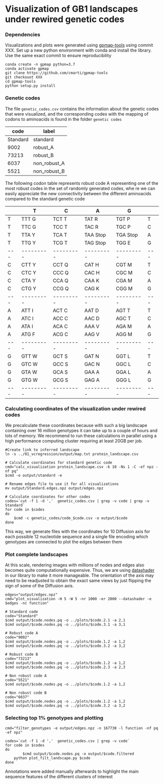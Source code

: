 # Visualization of GB1 landscapes under rewired genetic codes

### Dependencies

Visualizations and plots were generated using [gpmap-tools](https://gpmap-tools.readthedocs.io) using commit XXX.
Set up a new python environment with conda and install the library. Use the same exact commit to ensure reproducibility

```
conda create -n gpmap python=3.7
conda activate gpmap
git clone https://github.com/cmarti/gpmap-tools
git checkouot XXX
cd gpmap-tools
python setup.py install
```

### Genetic codes

The file `genetic_codes.csv` contains the information about the genetic codes that were visualized, and the corresponding codes with the
 mapping of codons to aminoacids is found in the folder `genetic codes`

| code     | label        |
|----------|--------------|
| Standard | standard     |
| 9002     | robust_A     |
| 73213    | robust_B     |
| 6037     | non_robust_A |
| 5521     | non_robust_B |

The following codon table represents robust code A representing one of the most robust codes in the set of randomly generated codes, whe
re we can easily appreciate the new connectivity between the different aminoacids compared to the standard genetic code

|   |  T      |  C      |  A      |  G      |   |
|---|---------|---------|---------|---------|---|
| T | TTT G   | TCT T   | TAT R   | TGT P   | T |
| T | TTC G   | TCC T   | TAC R   | TGC P   | C |
| T | TTA Y   | TCA T   | TAA Stop| TGA Stop| A |
| T | TTG Y   | TCG T   | TAG Stop| TGG E   | G |
|---|---------|---------|---------|---------|---|
| C | CTT Y   | CCT Q   | CAT H   | CGT M   | T |
| C | CTC Y   | CCC Q   | CAC H   | CGC M   | C |
| C | CTA Y   | CCA Q   | CAA K   | CGA M   | A |
| C | CTG Y   | CCG Q   | CAG K   | CGG M   | G |
|---|---------|---------|---------|---------|---|
| A | ATT I   | ACT C   | AAT D   | AGT T   | T |
| A | ATC I   | ACC C   | AAC D   | AGC T   | C |
| A | ATA I   | ACA C   | AAA V   | AGA M   | A |
| A | ATG F   | ACG C   | AAG V   | AGG M   | G |
|---|---------|---------|---------|---------|---|
| G | GTT W   | GCT S   | GAT N   | GGT L   | T |
| G | GTC W   | GCC S   | GAC N   | GGC L   | C |
| G | GTA W   | GCA S   | GAA A   | GGA L   | A |
| G | GTG W   | GCG S   | GAG A   | GGG L   | G |
|---|---------|---------|---------|---------|---|

### Calculating coordinates of the visualization under rewired codes

We precalculate these coordinates because with such a big landscape containing over 16 million genotypes it can take up to a couple of hours and lots of memory. We recommend to run these calculations in parallel using a high performance computing cluster requiring at least 20GB per job.

```
#Create link to inferred landscape
ln -s ../01_vcregression/output/map.txt protein_landscape.csv

# Calculate coordinates for standard genetic code
cmd="calc_visualization protein_landscape.csv -k 10 -Ns 1 -C -ef npz -nf pq"
$cmd -o output/standard -e

# Rename edges file to use it for all visualizations
mv output/Standard.edges.npz output/edges.npz

# Calculate coordinates for other codes
codes=`cut -f 1 -d ','  genetic_codes.csv | grep -v code | grep -v Standard`
for code in $codes
do
	$cmd -c genetic_codes/code_$code.csv -o output/$code
done
```

This way, we generate files with the coordinates for 10 Diffusion axis for each possible 12 nucleotide sequence and a single file encoding which genotypes are connected to plot the edges between them

### Plot complete landscapes

At this scale, rendering images with millions of nodes and edges also becomes quite computationally expensive. Thus, we are using [datashader](https://datashader.org/) in our library to make it more manageable. The orientation of the axis may need to be readjusted to obtain the exact same views by just flipping the sign of some of the Diffusion axis. 

```
edges="output/edges.npz"
cmd="plot_visualization -H 5 -W 5 -nr 1000 -er 2000 --datashader -e $edges -nc function"

# Standard code
code="Standard"
$cmd output/$code.nodes.pq -o ../plots/$code.2.1 -a 2,1
$cmd output/$code.nodes.pq -o ../plots/$code.3.1 -a 3,1

# Robust code A
code="9002"
$cmd output/$code.nodes.pq -o ../plots/$code.1.2 -a 1,2
$cmd output/$code.nodes.pq -o ../plots/$code.3.2 -a 3,2

# Robust code B
code="73213"
$cmd output/$code.nodes.pq -o ../plots/$code.1.2 -a 1,2
$cmd output/$code.nodes.pq -o ../plots/$code.2.3 -a 2,3

# Non robust code A
code="5521"
$cmd output/$code.nodes.pq -o ../plots/$code.1.2 -a 1,2

# Non robust code B
code="6037"
$cmd output/$code.nodes.pq -o ../plots/$code.1.2 -a 1,2
$cmd output/$code.nodes.pq -o ../plots/$code.3.2 -a 3,2
```

### Selecting top 1% genotypes and plotting

```
cmd="filter_genotypes -e output/edges.npz -n 167730 -l function -nf pq -ef npz"

codes=`cut -f 1 -d ','  genetic_codes.csv | grep -v code`
for code in $codes
do
        $cmd output/$code.nodes.pq -o output/$code.filtered
	python plot_filt_landscape.py $code
done
```

Annotations were added manually afterwards to highlight the main sequence features of the different clusters of interest



